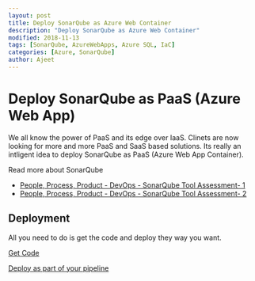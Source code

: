 ```yaml
---
layout: post
title: Deploy SonarQube as Azure Web Container 
description: "Deploy SonarQube as Azure Web Container"
modified: 2018-11-13
tags: [SonarQube, AzureWebApps, Azure SQL, IaC]
categories: [Azure, SonarQube]
author: Ajeet
---
```



# Deploy SonarQube as PaaS (Azure Web App)

We all know the power of PaaS and its edge over IaaS.  Clinets are now looking for more and more PaaS and SaaS based solutions. Its really an intligent idea to deploy SonarQube as PaaS (Azure Web App Container).

<!--more-->

Read more about SonarQube
-   [People, Process, Product - DevOps - SonarQube Tool Assessment- 1](http://www.azure365.co.in/devops/3PDevOps-4)
-   [People, Process, Product - DevOps - SonarQube Tool Assessment- 2](http://www.azure365.co.in/devops/3PDevOps-5)

## Deployment
All you need to do is get the code and deploy they way you want. 

[Get Code](https://github.com/AjeetChouksey/sqpaas)

[Deploy as part of your pipeline](http://www.azure365.co.in/cloud/devops/IaCCICDGitHub)
